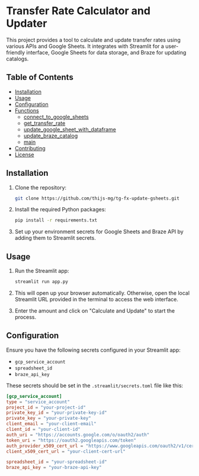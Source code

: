 # Transfer Rate Calculator and Updater

This project provides a tool to calculate and update transfer rates using various APIs and Google Sheets. It integrates with Streamlit for a user-friendly interface, Google Sheets for data storage, and Braze for updating catalogs.

## Table of Contents
- [Installation](#installation)
- [Usage](#usage)
- [Configuration](#configuration)
- [Functions](#functions)
  - [connect_to_google_sheets](#connect_to_google_sheets)
  - [get_transfer_rate](#get_transfer_rate)
  - [update_google_sheet_with_dataframe](#update_google_sheet_with_dataframe)
  - [update_braze_catalog](#update_braze_catalog)
  - [main](#main)
- [Contributing](#contributing)
- [License](#license)

## Installation

1. Clone the repository:
    ```sh
    git clone https://github.com/thijs-mg/tg-fx-update-gsheets.git
    ```

2. Install the required Python packages:
    ```sh
    pip install -r requirements.txt
    ```

3. Set up your environment secrets for Google Sheets and Braze API by adding them to Streamlit secrets.

## Usage

1. Run the Streamlit app:
    ```sh
    streamlit run app.py
    ```

2. This will open up your browser automatically. Otherwise, open the local Streamlit URL provided in the terminal to access the web interface.

3. Enter the amount and click on "Calculate and Update" to start the process.

## Configuration

Ensure you have the following secrets configured in your Streamlit app:
- `gcp_service_account`
- `spreadsheet_id`
- `braze_api_key`

These secrets should be set in the `.streamlit/secrets.toml` file like this:

```toml
[gcp_service_account]
type = "service_account"
project_id = "your-project-id"
private_key_id = "your-private-key-id"
private_key = "your-private-key"
client_email = "your-client-email"
client_id = "your-client-id"
auth_uri = "https://accounts.google.com/o/oauth2/auth"
token_uri = "https://oauth2.googleapis.com/token"
auth_provider_x509_cert_url = "https://www.googleapis.com/oauth2/v1/certs"
client_x509_cert_url = "your-client-cert-url"

spreadsheet_id = "your-spreadsheet-id"
braze_api_key = "your-braze-api-key"
